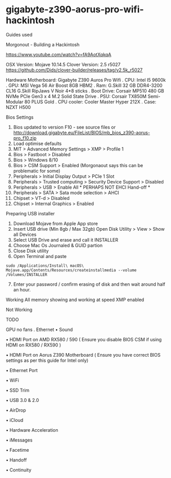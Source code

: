 # gigabyte-z390-aorus-pro-wifi-hackintosh

Guides used

Morgonout - Building a Hackintosh

https://www.youtube.com/watch?v=fA9AotXqkqA

OSX Version: Mojave 10.14.5
Clover Version: 2.5 r5027 https://github.com/Dids/clover-builder/releases/tag/v2.5k_r5027


Hardware
Motherboard: Gigabyte Z390 Auros Pro Wifi . 
CPU: Intel I5 9600k . 
GPU: MSI Vega 56 Air Boost 8GB HBM2 . 
Ram: G.Skill 32 GB DDR4-3200 CL16 G.Skill RipJaws V Noir 4*8 sticks . 
Boot Drive: Corsair MP510 480 GB NVMe PCIe Gen3 x 4 M.2 Solid State Drive . 
PSU: Corsair TX850M  Semi-Modular 80 PLUS Gold . 
CPU cooler: Cooler Master Hyper 212X . 
Case: NZXT H500

Bios Settings

1. Bios updated to version F10 - see source files or http://download.gigabyte.eu/FileList/BIOS/mb_bios_z390-aorus-pro_f10.zip
2. Load optimise defaults
3. MIT > Advanced Memory Settings > XMP > Profile 1
4. Bios > Fastboot > Disabled 
5. Bios > Windows 8/10
6. Bios > CSM Support > Enabled (Morgonaout says this can be problematic for some)
7. Peripherals > Initial Display Output > PCIe 1 Slot 
8. Peripherals > Trusted computing > Security Device Support > Disabled
9. Peripherals > USB > Enable All * PERHAPS NOT EHCI Hand-off *
10. Peripherals > SATA > Sata mode selection > AHCI
11. Chipset > VT-d > Disabled
12. Chipset > Internal Graphics > Enabled



Preparing USB installer
1. Download Mojave from Apple App store
2. Insert USB drive (Min 8gb / Max 32gb) Open Disk Utility > View > Show all Devices
3. Select USB Drive and erase and call it INSTALLER  
4. Choose Mac Os Journaled & GUID partion
5. Close Disk utility
6. Open Terminal and paste
```
sudo /Applications/Install\ macOS\ Mojave.app/Contents/Resources/createinstallmedia --volume /Volumes/INSTALLER
```
7. Enter your password / confirm erasing of disk and then wait around half an hour.








Working
All memory showing and working at speed XMP enabled

Not Working

TODO

GPU no fans . 
Ethernet
• Sound 

• HDMI Port on AMD RX580 / 590 ( Ensure you disable BIOS CSM if using HDMI on RX580 / RX590 )

• HDMI Port on Aorus Z390 Motherboard ( Ensure you have correct BIOS settings as per this guide for Intel only)

• Ethernet Port

• WiFi

• SSD Trim

• USB 3.0 & 2.0 

• AirDrop

• iCloud

• Hardware Acceleration

• iMessages

• Facetime

• Handoff

• Continuity


